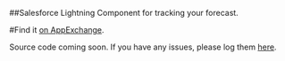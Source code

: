 ##Salesforce Lightning Component for tracking your forecast.

#Find it [on AppExchange](https://appexchange.salesforce.com/listingDetail?listingId=a0N30000000q66kEAA).

Source code coming soon. If you have any issues, please log them [here](https://github.com/alonkama/ForecastingQuotaAttainmentLightningComponent/issues). 

